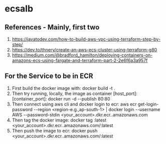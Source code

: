 # ecsalb

## References - Mainly, first two
1. https://javatodev.com/how-to-build-aws-vpc-using-terraform-step-by-step/
2. https://dev.to/thnery/create-an-aws-ecs-cluster-using-terraform-g80
3. https://medium.com/@bradford_hamilton/deploying-containers-on-amazons-ecs-using-fargate-and-terraform-part-2-2e6f6a3a957f


## For the Service to be in ECR
1. First build the docker image with: docker build -t <dockerservicetag> .
2. Then try running, locally, the image as container [host_port]:[container_port]: docker run -d --publish 80:80 <dockerservicetag>
3. Then connect using aws cli and docker login to ecr: aws ecr get-login-password --region <region-e.g.,ap-south-1> | docker login --username AWS --password-stdin <your_account>.dkr.ecr.<region>.amazonaws.com
4. Then tag the docker image: docker tag <dockerservicetag>:latest <your_account>.dkr.ecr.<region>.amazonaws.com/<ecr-repository-name>:latest
5. Then push the image to ecr: docker push <your_account>.dkr.ecr.<region>.amazonaws.com/<ecr-repository-name>:latest
